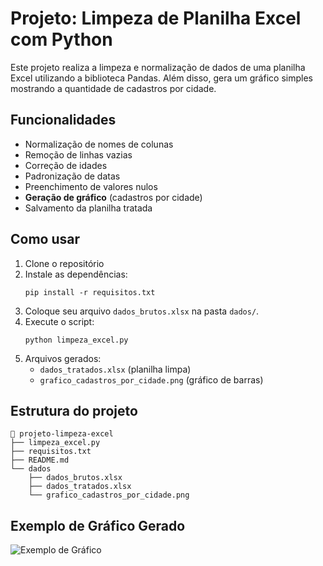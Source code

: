 # Projeto: Limpeza de Planilha Excel com Python

Este projeto realiza a limpeza e normalização de dados de uma planilha Excel utilizando a biblioteca Pandas.
Além disso, gera um gráfico simples mostrando a quantidade de cadastros por cidade.

## Funcionalidades
- Normalização de nomes de colunas
- Remoção de linhas vazias
- Correção de idades
- Padronização de datas
- Preenchimento de valores nulos
- **Geração de gráfico** (cadastros por cidade)
- Salvamento da planilha tratada

## Como usar
1. Clone o repositório
2. Instale as dependências:
   ```
   pip install -r requisitos.txt
   ```
3. Coloque seu arquivo `dados_brutos.xlsx` na pasta `dados/`.
4. Execute o script:
   ```
   python limpeza_excel.py
   ```
5. Arquivos gerados:
   - `dados_tratados.xlsx` (planilha limpa)
   - `grafico_cadastros_por_cidade.png` (gráfico de barras)

## Estrutura do projeto
```
📁 projeto-limpeza-excel
├── limpeza_excel.py
├── requisitos.txt
├── README.md
└── dados
    ├── dados_brutos.xlsx
    ├── dados_tratados.xlsx
    └── grafico_cadastros_por_cidade.png
```

## Exemplo de Gráfico Gerado
![Exemplo de Gráfico](dados/grafico_exemplo_readme.png)